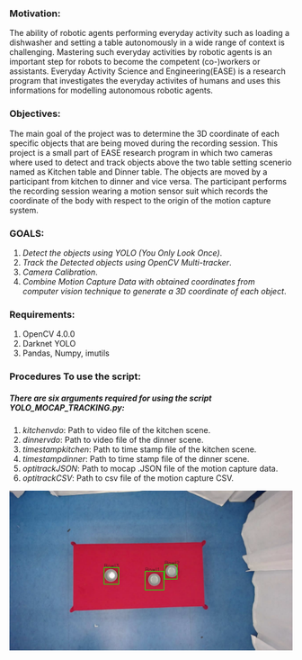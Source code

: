 ### Motivation:

The ability of robotic agents performing everyday activity such as loading a dishwasher and setting a table autonomously in a wide range of context is challenging. Mastering such everyday activities by robotic agents is an important step for robots to become the competent (co-)workers or assistants. Everyday Activity Science and Engineering(EASE) is a research program that investigates the everyday activites of humans and uses this informations for modelling autonomous robotic agents. 



### Objectives:


The main goal of the project was to determine the 3D coordinate of each specific objects that are being moved during the recording session. This project is a small part of EASE research program in which two cameras where used to detect and track objects above the two table setting scenerio named as Kitchen table and Dinner table. The objects are moved by a participant from kitchen to dinner and vice versa. The participant performs the recording session wearing a motion sensor suit which records the coordinate of the body with respect to the origin of the motion capture system.

### GOALS: 

1. *Detect the objects using YOLO (You Only Look Once)*.
2. *Track the Detected objects using OpenCV Multi-tracker*.
3. *Camera Calibration*.
4. *Combine Motion Capture Data with obtained coordinates from computer vision technique to generate a 3D coordinate of each object*.

### Requirements:

1. OpenCV 4.0.0
2. Darknet YOLO
3. Pandas, Numpy, imutils

### Procedures To use the script:

##### There are six arguments required for using the script *YOLO_MOCAP_TRACKING.py*:

1. *kitchenvdo*: Path to video file of the kitchen scene.
2. *dinnervdo*: Path to video file of the dinner scene.
3. *timestampkitchen*: Path to time stamp file of the kitchen scene.
4. *timestampdinner*: Path to time stamp file of the dinner scene.
5. *optitrackJSON*: Path to mocap .JSON file of the motion capture data.
6. *optitrackCSV*: Path to csv file of the motion capture CSV.


![Detection of Object (Bowl) On Dinner Table Scenerio](https://raw.githubusercontent.com/Sharier/Object-3D-Coordinate/ecc3f1ccd1c6820957cf99b5bade20640c518d16/tracked.png)
